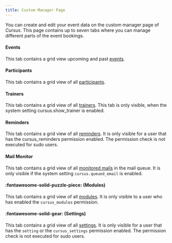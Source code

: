 ```yaml
---
title: Custom Manager Page
---
```


You can create and edit your event data on the custom manager page of _Cursus_.
This page contains up to seven tabs where you can manage different parts of the
event bookings.

#### Events

This tab contains a grid view upcoming and past [events](01_Events.md).

#### Participants

This tab contains a grid view of all [participants](02_Participants.md).

#### Trainers

This tab contains a grid view of all [trainers](03_Trainers.md). This tab is
only visible, when the system setting cursus.show_trainer is enabled.

#### Reminders

This tab contains a grid view of all [reminders](04_Reminders.md). It is only
visible for a user that has the cursus_reminders permission enabled. The
permission check is not executed for sudo users.

#### Mail Monitor

This tab contains a grid view of all [monitored mails](05_Mail_Monitor.md) in
the mail queue. It is only visible if the system setting `cursus.queued_email`
is enabled.

#### :fontawesome-solid-puzzle-piece: (Modules)

This tab contains a grid view of all [modules](06_Modules.md). It is only visible
to a user who has enabled the `cursus_modules` permission.

#### :fontawesome-solid-gear: (Settings)

This tab contains a grid view of all [settings](07_Settings.md). It
is only visible for a user that has the `setting` or the `cursus_settings`
permission enabled. The permission check is not executed for sudo users.
